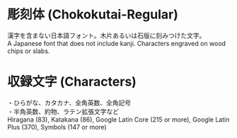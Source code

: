 # 彫刻体 (Chokokutai-Regular)
  
漢字を含まない日本語フォント。木片あるいは石版に刻みつけた文字。  
A Japanese font that does not include kanji. Characters engraved on wood chips or slabs.  
  
# 収録文字 (Characters)
・ひらがな、カタカナ、全角英数、全角記号  
・半角英数、約物、ラテン拡張文字など  
Hiragana (83), Katakana (86), Google Latin Core (215 or more), Google Latin Plus (370), Symbols (147 or more)
